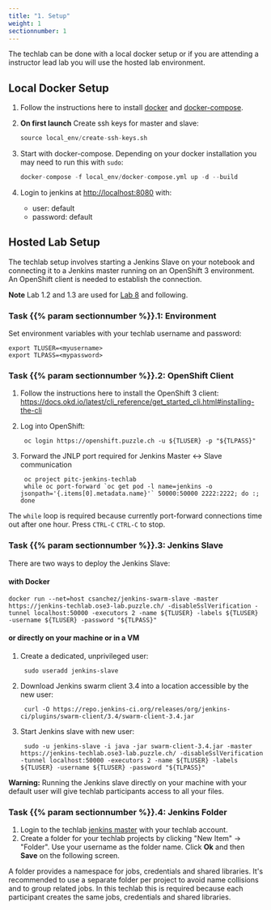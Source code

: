 ```yaml
---
title: "1. Setup"
weight: 1
sectionnumber: 1
---
```


The techlab can be done with a local docker setup or if you are attending a instructor lead lab you will use the hosted lab environment.


## Local Docker Setup

1. Follow the instructions here to install [docker](https://docs.docker.com/get-docker/) and [docker-compose](https://docs.docker.com/compose/install/).
1. **On first launch** Create ssh keys for master and slave:

   ```s
   source local_env/create-ssh-keys.sh
   ```

1. Start with docker-compose. Depending on your docker installation you may need to run this with `sudo`:

   ```s
   docker-compose -f local_env/docker-compose.yml up -d --build
   ```

1. Login to jenkins at <http://localhost:8080> with:
   * user: default
   * password: default


## Hosted Lab Setup

The techlab setup involves starting a Jenkins Slave on your notebook and connecting it
to a Jenkins master running on an OpenShift 3 environment. An OpenShift client is needed
to establish the connection.

**Note** Lab 1.2 and 1.3 are used for [Lab 8](08_tools.md) and following.


### Task {{% param sectionnumber %}}.1: Environment

Set environment variables with your techlab username and password:

    export TLUSER=<myusername>
    export TLPASS=<mypassword>


### Task {{% param sectionnumber %}}.2: OpenShift Client

1. Follow the instructions here to install the OpenShift 3 client:
<https://docs.okd.io/latest/cli_reference/get_started_cli.html#installing-the-cli>

1. Log into OpenShift:

        oc login https://openshift.puzzle.ch -u ${TLUSER} -p "${TLPASS}"

1. Forward the JNLP port required for Jenkins Master <-> Slave communication

        oc project pitc-jenkins-techlab
        while oc port-forward `oc get pod -l name=jenkins -o jsonpath='{.items[0].metadata.name}'` 50000:50000 2222:2222; do :; done

The ``while`` loop  is required because currently port-forward connections time out after one hour.
Press ``CTRL-C`` ``CTRL-C`` to stop.


### Task {{% param sectionnumber %}}.3: Jenkins Slave

There are two ways to deploy the Jenkins Slave:


#### with Docker

    docker run --net=host csanchez/jenkins-swarm-slave -master https://jenkins-techlab.ose3-lab.puzzle.ch/ -disableSslVerification -tunnel localhost:50000 -executors 2 -name ${TLUSER} -labels ${TLUSER} -username ${TLUSER} -password "${TLPASS}"


#### or directly on your machine or in a VM

1. Create a dedicated, unprivileged user:

        sudo useradd jenkins-slave

1. Download Jenkins swarm client 3.4 into a location accessible by the new user:

        curl -O https://repo.jenkins-ci.org/releases/org/jenkins-ci/plugins/swarm-client/3.4/swarm-client-3.4.jar

1. Start Jenkins slave with new user:

        sudo -u jenkins-slave -i java -jar swarm-client-3.4.jar -master https://jenkins-techlab.ose3-lab.puzzle.ch/ -disableSslVerification -tunnel localhost:50000 -executors 2 -name ${TLUSER} -labels ${TLUSER} -username ${TLUSER} -password "${TLPASS}"

**Warning:** Running the Jenkins slave directly on your machine with your default user
will give techlab participants access to all your files.


### Task {{% param sectionnumber %}}.4: Jenkins Folder

1. Login to the techlab [jenkins master](https://jenkins-techlab.ose3-lab.puzzle.ch/) with your techlab account.
1. Create a folder for your techlab projects by clicking "New Item" -> "Folder". Use your username
as the folder name. Click **Ok** and then **Save** on the following screen.

A folder provides a namespace for jobs, credentials and shared libraries. It's recommended
to use a separate folder per project to avoid name collisions and to group related jobs.
In this techlab this is required because each participant creates the same jobs, credentials and shared libraries.

